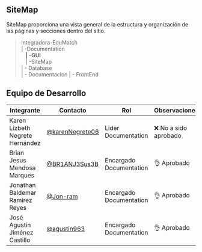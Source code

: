 ## **SiteMap**

SiteMap proporciona una vista general de la estructura y organización de las páginas y secciones dentro del sitio.


>Integradora-EduMatch<br>
>| -Documentation<br>
>&nbsp;&nbsp; **| -GUI**<br>
>&nbsp;&nbsp; | -SiteMap<br>
>| - Database<br>
>| - Documentacion
>| - FrontEnd

## Equipo de Desarrollo
|Integrante|Contacto|Rol|Observaciones|
|----------|-------|---|-------------|
| Karen Lizbeth Negrete Hernández|[@karenNegrete06](https://github.com/karenNegrete06)|Lider Documentation|❌ No a sido aprobado
| Brian Jesus Mendosa Marques|[@BR1ANJ3Sus3B](https://github.com/BR1ANJ3Sus3B)|Encargado Documentation|👌 Aprobado
| Jonathan Baldemar Ramirez Reyes|[@Jon-ram](https://github.com/Jon-ram)|Encargado Documentation|👌 Aprobado
| José Agustín Jiménez Castillo|[@agustin963](https://github.com/agustin963)|Encargado Documentation|👌 Aprobado

